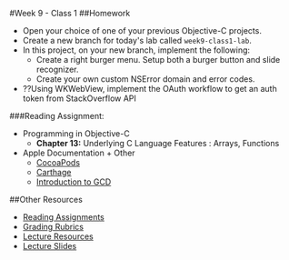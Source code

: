 #Week 9 - Class 1
##Homework
* Open your choice of one of your previous Objective-C projects.  
* Create a new branch for today's lab called `week9-class1-lab`.  
* In this project, on your new branch, implement the following:  
	* Create a right burger menu. Setup both a burger button and slide recognizer.
	* Create your own custom NSError domain and error codes.
* ??Using WKWebView, implement the OAuth workflow to get an auth token from StackOverflow API

###Reading Assignment:
* Programming in Objective-C
  * **Chapter 13:** Underlying C Language Features : Arrays, Functions
* Apple Documentation + Other
  * [CocoaPods](https://cocoapods.org/)
  * [Carthage](https://github.com/Carthage/Carthage)
  * [Introduction to GCD](https://developer.apple.com/library/ios/documentation/Performance/Reference/GCD_libdispatch_Ref/)

##Other Resources
* [Reading Assignments](../../Resources/ra-grading-standard/)
* [Grading Rubrics](../../Resources/)
* [Lecture Resources](lecture/)
* [Lecture Slides](https://www.icloud.com/keynote/000B9El9HQy5BwrbrqD5dl4oA#Week9_Day1)
